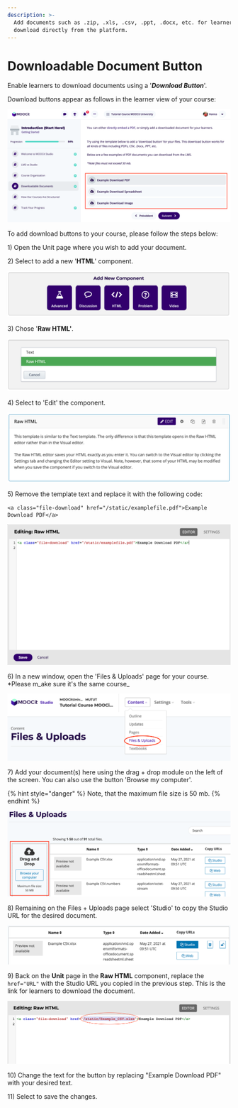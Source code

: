 ```yaml
---
description: >-
  Add documents such as .zip, .xls, .csv, .ppt, .docx, etc. for learners to
  download directly from the platform.
---
```


# Downloadable Document Button

Enable learners to download documents using a '_**Download Button**_'.&#x20;

Download buttons appear as follows in the learner view of your course:&#x20;

![](<../.gitbook/assets/Screen Shot 2021-05-27 at 12.03.36.png>)

To add download buttons to your course, please follow the steps below:&#x20;

1\) Open the Unit page where you wish to add your document.&#x20;

2\) Select to add a new '**HTML**' component.&#x20;

![](<../.gitbook/assets/Screen Shot 2021-05-27 at 12.06.09.png>)

3\) Chose '**Raw HTML'**.&#x20;

![](<../.gitbook/assets/Screen Shot 2021-05-27 at 12.06.18.png>)

4\) Select to 'Edit' the component.&#x20;

![](<../.gitbook/assets/Screen Shot 2021-05-27 at 12.06.25.png>)

5\) Remove the template text and replace it with the following code:&#x20;

```
<a class="file-download" href="/static/examplefile.pdf">Example Download PDF</a>
```

![](<../.gitbook/assets/Screen Shot 2021-05-27 at 12.06.48.png>)

6\) In a new window, open the 'Files & Uploads' page for your course. \*Please m_ake sure it's the same course_

![](<../.gitbook/assets/Screen Shot 2021-05-27 at 12.12.51.png>)

7\) Add your document(s) here using the drag + drop module on the left of the screen. You can also use the button 'Browse my computer'.&#x20;

{% hint style="danger" %}
Note, that the maximum file size is 50 mb.&#x20;
{% endhint %}

![](<../.gitbook/assets/Screen Shot 2021-05-27 at 12.14.22.png>)

8\) Remaining on the Files + Uploads page select 'Studio' to copy the Studio URL for the desired document.&#x20;

![](<../.gitbook/assets/Screen Shot 2021-05-27 at 12.16.09.png>)

9\) Back on the **Unit** page in the **Raw HTML** component, replace the `href="URL"`  with the Studio URL you copied in the previous step. This is the link for learners to download the document. &#x20;

![](<../.gitbook/assets/Screen Shot 2021-05-27 at 12.17.50.png>)

10\) Change the text for the button by replacing "Example Download PDF" with your desired text.&#x20;

11\) Select to save the changes.&#x20;
